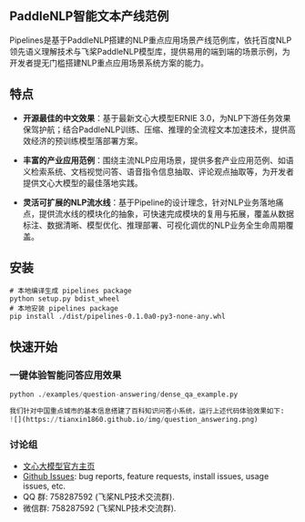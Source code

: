 ## PaddleNLP智能文本产线范例

Pipelines是基于PaddleNLP搭建的NLP重点应用场景产线范例库，依托百度NLP领先语义理解技术与飞桨PaddleNLP模型库，提供易用的端到端的场景示例，为开发者提无门槛搭建NLP重点应用场景系统方案的能力。

## 特点

- **开源最佳的中文效果**：基于最新文心大模型ERNIE 3.0，为NLP下游任务效果保驾护航；结合PaddleNLP训练、压缩、推理的全流程文本加速技术，提供高效经济的预训练模型落部署方案。

- **丰富的产业应用范例**：围绕主流NLP应用场景，提供多套产业应用范例、如语义检索系统、文档视觉问答、语音指令信息抽取、评论观点抽取等，为开发者提供文心大模型的最佳落地实践。

- **灵活可扩展的NLP流水线**：基于Pipeline的设计理念，针对NLP业务落地痛点，提供流水线的模块化的抽象，可快速完成模块的复用与拓展，覆盖从数据标注、数据清晰、模型优化、推理部署、可视化调优的NLP业务全生命周期覆盖。

## 安装

```script
# 本地编译生成 pipelines package
python setup.py bdist_wheel
# 本地安装 pipelines package
pip install ./dist/pipelines-0.1.0a0-py3-none-any.whl
```


## 快速开始

### 一键体验智能问答应用效果
```python
python ./examples/question-answering/dense_qa_example.py

我们针对中国重点城市的基本信息搭建了百科知识问答小系统，运行上述代码体验效果如下:
![](https://tianxin1860.github.io/img/question_answering.png)
```

### 讨论组
- [文心大模型官方主页](https://wenxin.baidu.com/)
- [Github Issues](https://github.com/PaddlePaddle/PaddleNLP/issues): bug reports, feature requests, install issues, usage issues, etc.
- QQ 群: 758287592 (飞桨NLP技术交流群).
- 微信群: 758287592 (飞桨NLP技术交流群).
